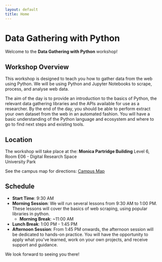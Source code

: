 ```yaml
---
layout: default
title: Home
---
```


# Data Gathering with Python

Welcome to the **Data Gathering with Python** workshop!

## Workshop Overview
This workshop is designed to teach you how to gather data from the web using Python. We will be using Python and Jupyter Notebooks to scrape, process, and analyse web data.

The aim of the day is to provide an introduction to the basics of Python, the relevant data gathering libraries and the APIs available for use as a researcher. By the end of the day, you should be able to perform extract your own dataset from the web in an automated fashion. You will have a basic understanding of the Python language and ecosystem and where to go to find next steps and existing tools.

## Location

The workshop will take place at the:
**Monica Partridge Building**
Level 6, Room E06 - Digital Research Space  
University Park

See the campus map for directions:
[Campus Map](https://www.nottingham.ac.uk/sharedresources/documents/mapuniversitypark.pdf)

## Schedule
- **Start Time**: 9:30 AM
- **Morning Session**: We will run several lessons from 9:30 AM to 1:00 PM. These lessons will cover the basics of web scraping, using popular libraries in python.
  - **Morning Break**: ~11:00 AM
- **Lunch Break**: 1:00 PM - 1:45 PM
- **Afternoon Session**: From 1:45 PM onwards, the afternoon session will be dedicated to hands-on practice. You will have the opportunity to apply what you've learned, work on your own projects, and receive support and guidance.

We look forward to seeing you there!

